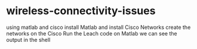 # wireless-connectivity-issues
using matlab and cisco
install Matlab and
install Cisco Networks
create the networks on the Cisco
Run the Leach code on Matlab we can see the output in the shell 

